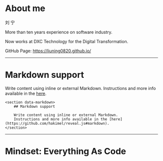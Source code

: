 
# About me

刘 宁  

More than ten years experience on software industry.

Now works at DXC Technology for the Digital Transformation.

GitHub Page: https://liuning0820.github.io/

----

# Markdown support

Write content using inline or external Markdown.
Instructions and more info available in the [here](https://github.com/hakimel/reveal.js#markdown).

```
<section data-markdown>
    ## Markdown support

    Write content using inline or external Markdown.
    Instructions and more info available in the [here](https://github.com/hakimel/reveal.js#markdown).
</section>
```

----

# Mindset: Everything As Code

<img width="80%" data-src="../assets/mindset-x-as-code.png">
